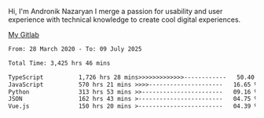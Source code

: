 Hi, I'm Andronik Nazaryan
I merge a passion for usability and user experience with technical knowledge to create cool digital experiences.

[My Gitlab](https://gitlab.com/anridev24)

<!--START_SECTION:waka-->

```txt
From: 28 March 2020 - To: 09 July 2025

Total Time: 3,425 hrs 46 mins

TypeScript          1,726 hrs 28 mins>>>>>>>>>>>>>------------   50.40 %
JavaScript          570 hrs 21 mins >>>>---------------------   16.65 %
Python              313 hrs 53 mins >>-----------------------   09.16 %
JSON                162 hrs 43 mins >------------------------   04.75 %
Vue.js              150 hrs 20 mins >------------------------   04.39 %
```

<!--END_SECTION:waka-->
